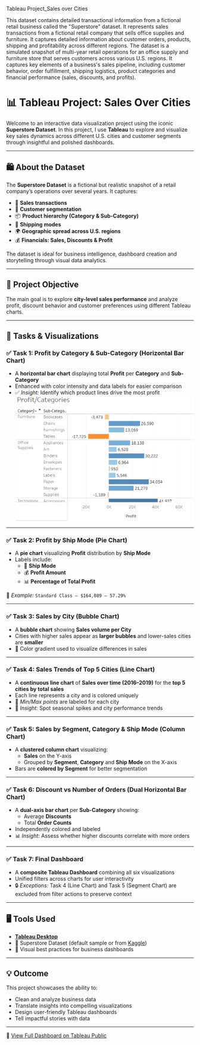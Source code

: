 Tableau Project_Sales over Cities

This dataset contains detailed transactional information from a fictional retail business called the "Superstore" dataset. 
It represents sales transactions from a fictional retail company that sells office supplies and furniture. It captures detailed information about customer orders, products,
shipping and profitability across different regions.
The dataset is a simulated snapshot of multi-year retail operations for an office supply and furniture store that serves customers across various U.S. regions.
It captures key elements of a business's sales pipeline, including customer behavior, order fulfillment, shipping logistics, product categories and financial performance (sales, discounts, and profits).

# 📊 Tableau Project: Sales Over Cities

Welcome to an interactive data visualization project using the iconic **Superstore Dataset**. In this project, I use **Tableau** to explore and visualize key sales dynamics across different U.S. cities and customer segments through insightful and polished dashboards.

---

## 🛍️ About the Dataset

The **Superstore Dataset** is a fictional but realistic snapshot of a retail company’s operations over several years. It captures:

- 🧾 **Sales transactions**
- 👤 **Customer segmentation**
- 📦 **Product hierarchy (Category & Sub-Category)**
- 🚚 **Shipping modes**
- 🌍 **Geographic spread across U.S. regions**
- 💰 **Financials: Sales, Discounts & Profit**

The dataset is ideal for business intelligence, dashboard creation and storytelling through visual data analytics.

---

## 🎯 Project Objective

The main goal is to explore **city-level sales performance** and analyze profit, discount behavior and customer preferences using different Tableau charts.

---

## 🧪 Tasks & Visualizations

### ✅ Task 1: Profit by Category & Sub-Category (Horizontal Bar Chart)

- A **horizontal bar chart** displaying total **Profit** per **Category** and **Sub-Category**
- Enhanced with color intensity and data labels for easier comparison
- ✅ *Insight:* Identify which product lines drive the most profit
![Profit by Category](images/image1.png)
---

### ✅ Task 2: Profit by Ship Mode (Pie Chart)

- A **pie chart** visualizing **Profit** distribution by **Ship Mode**
- Labels include:
  - 🚢 **Ship Mode**
  - 💰 **Profit Amount**
  - 📊 **Percentage of Total Profit**

🧠 *Example:* `Standard Class – $164,089 – 57.29%`

---

### ✅ Task 3: Sales by City (Bubble Chart)

- A **bubble chart** showing **Sales volume per City**
- Cities with higher sales appear as **larger bubbles** and lower-sales cities are **smaller**
- 🔵 Color gradient used to visualize differences in sales

---

### ✅ Task 4: Sales Trends of Top 5 Cities (Line Chart)

- A **continuous line chart** of **Sales over time (2016–2019)** for the **top 5 cities by total sales**
- Each line represents a city and is colored uniquely
- 📍 *Min/Max points* are labeled for each city
- 🎯 *Insight:* Spot seasonal spikes and city performance trends

---

### ✅ Task 5: Sales by Segment, Category & Ship Mode (Column Chart)

- A **clustered column chart** visualizing:
  - **Sales** on the Y-axis
  - Grouped by **Segment**, **Category** and **Ship Mode** on the X-axis
- Bars are **colored by Segment** for better segmentation

---

### ✅ Task 6: Discount vs Number of Orders (Dual Horizontal Bar Chart)

- A **dual-axis bar chart** per **Sub-Category** showing:
  - Average **Discounts**
  - Total **Order Counts**
- Independently colored and labeled
- 📊 *Insight:* Assess whether higher discounts correlate with more orders

---

### ✅ Task 7: Final Dashboard

- A **composite Tableau Dashboard** combining all six visualizations
- Unified filters across charts for user interactivity
- 🔒 *Exceptions:* Task 4 (Line Chart) and Task 5 (Segment Chart) are excluded from filter actions to preserve context

---

## 🖥️ Tools Used

- [**Tableau Desktop**](https://www.tableau.com/)
- 📂 Superstore Dataset (default sample or from [Kaggle](https://www.kaggle.com/datasets/vivek468/superstore-dataset-final))
- 📐 Visual best practices for business dashboards

---

## 💡 Outcome

This project showcases the ability to:

- Clean and analyze business data
- Translate insights into compelling visualizations
- Design user-friendly Tableau dashboards
- Tell impactful stories with data

---
🔗 [View Full Dashboard on Tableau Public](https://public.tableau.com/app/profile/konstantinos.kitsantas/viz/SalesoverCities_17296817539510/Dashboard1)

